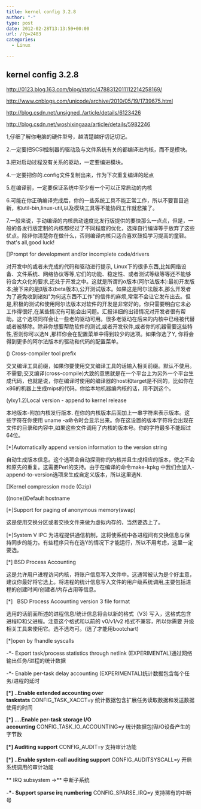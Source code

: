 ```yaml
---
title: kernel config 3.2.8
author: "-"
type: post
date: 2012-02-28T13:13:59+00:00
url: /?p=2483
categories:
  - Linux

---
```

## kernel config 3.2.8
<http://0123.blog.163.com/blog/static/4788312011112214258169/>

<http://www.cnblogs.com/unicode/archive/2010/05/19/1739675.html>

<http://blog.csdn.net/unsigned_/article/details/6123426>

<http://blog.csdn.net/woshixingaaa/article/details/5982246>

1,仔细了解你电脑的硬件型号，越清楚越好切记切记。
  
2.一定要把SCSI控制器的驱动及与文件系统有关的都编译进内核，而不是模块。
  
3.把对启动过程没有关系的驱动，一定要编进模块。
  
4.一定要把你的.config文件复制出来，作为下次重复编译的起点
  
5.在编译前，一定要保证系统中至少有一个可以正常启动的内核
  
6.可能在你正确编译完成后，你的一些系统工具不能正常工作，所以不要盲目追新，和util-bin,linux-util,以及模块工具等不能协同工作就悲摧了。
  
7.一般来说，手动编译的内核启动速度比发行版提供的要快那么一点点，但是，一般的各发行版定制的内核都经过了不同程度的优化，选择自行编译等于放弃了这些优点。除非你清楚你在做什么，否则编译内核只适合喜欢鼓捣学习提高的童鞋。that's all,good luck!

[]Prompt for development and/or incomplete code/drivers
  
对开发中的或者未完成的代码和驱动进行提示, Linux下的很多东西,比如网络设备、文件系统、网络协议等等,它们的功能、稳定性、或者测试等级等等还不能够符合大众化的要求,还处于开发之中。这就是所谓的α版本(阿尔法版本):最初开发版本;接下来的是β版本(beta版本),公开测试版本。如果这是阿尔法版本,那么开发者为了避免收到诸如"为何这东西不工作"的信件的麻烦,常常不会让它发布出去。但是,积极的测试和使用阿尔法版本对软件的开发是非常好的。你只需要明白它未必工作得很好,在某些情况有可能会出问题。汇报详细的出错情况对开发者很有帮助。这个选项同样会让一些老的驱动可用。很多老驱动在后来的内核中已经被代替或者被移除。除非你想要帮助软件的测试,或者开发软件,或者你的机器需要这些特性,否则你可以选N ,那样你会在配置菜单中得到较少的选项。如果你选了Y, 你将会得到更多的阿尔法版本的驱动和代码的配置菜单。

() Cross-compiler tool prefix

交叉编译工具前缀，如果你要使用交叉编译工具的话输入相关前缀。默认不使用。不需要;交叉编译(cross-compile)大致的意思就是在一个平台上为另外一个平台生成代码，也就是说，你在编译时使用的编译器的host和target是不同的，比如你在x86的机器上生成mips的代码。你给本地机器编内核的话，用不到这个。

(ylxy1.2)Local version - append to kernel release
  
本地版本-附加内核发行版本. 在你的内核版本后面加上一串字符来表示版本。这些字符在你使用 uname -a命令时会显示出来。你在这设置的版本字符将会出现在文件的目录和内容中,如果这些文件调用了内核的版本号。你的字符最多不能超过64位。

[*]Automatically append version information to the version string
  
自动生成版本信息。这个选项会自动探测你的内核并且生成相应的版本，使之不会和原先的重复。这需要Perl的支持。由于在编译的命令make-kpkg 中我们会加入-append-to-version选项来生成自定义版本，所以这里选N.

[]Kernel compression mode (Gzip)

((none))Default hostname

[*]Support for paging of anonymous memory(swap)
  
这是使用交换分区或者交换文件来做为虚拟内存的，当然要选上了。

[*]System V IPC 为进程提供通信机制，这将使系统中各进程间有交换信息与保持同步的能力。有些程序只有在选Y的情况下才能运行，所以不用考虑，这里一定要选。

[*] BSD Process Accounting

这是允许用户进程访问内核，将账户信息写入文件中。这通常被认为是个好主意，建议你最好将它选上。将进程的统计信息写入文件的用户级系统调用,主要包括进程的创建时间/创建者/内存占用等信息。

[*]   BSD Process Accounting version 3 file format

选用的话前面所述的进程信息/统计信息将会以新的格式（V3) 写入，这格式包含进程ID和父进程。注意这个格式和以前的 v0/v1/v2 格式不兼容，所以你需要 升级相关工具来使用它。选不选均可。(选了才能用bootchart)

[*]open by fhandle syscalls

-*- Export task/process statistics through netlink (EXPERIMENTAL)通过网络输出任务/进程的统计数据

-*- Enable per-task delay accounting (EXPERIMENTAL)统计数据包含每个任务/进程的延时

**[*] ..Enable extended accounting over taskstats** CONFIG_TASK_XACCT=y 统计数据包含扩展任务读取数据和发送数据使用的时间

**[*] ....Enable per-task storage I/O accounting** CONFIG_TASK_IO_ACCOUNTING=y 统计数据包括I/O设备产生的字节数

**[*] Auditing support** CONFIG_AUDIT=y 支持审计功能

**[*] ..Enable system-call auditing support** CONFIG_AUDITSYSCALL=y 开启系统调用的审计功能

** IRQ subsystem ->** 中断子系统

**-*- Support sparse irq numbering** CONFIG_SPARSE_IRQ=y 支持稀有的中断号